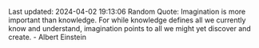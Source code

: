 Last updated: 2024-04-02 19:13:06
Random Quote: Imagination is more important than knowledge. For while knowledge defines all we currently know and understand, imagination points to all we might yet discover and create. - Albert Einstein
